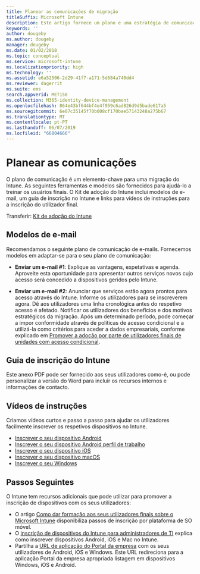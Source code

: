 ```yaml
---
title: Planear as comunicações de migração
titleSuffix: Microsoft Intune
description: Este artigo fornece um plano e uma estratégia de comunicação de migração quando estiver a migrar para o Microsoft Intune.
keywords: ''
author: dougeby
ms.author: dougeby
manager: dougeby
ms.date: 01/02/2018
ms.topic: conceptual
ms.service: microsoft-intune
ms.localizationpriority: high
ms.technology: ''
ms.assetid: e6a52506-2d29-41f7-a171-5d684a740dd4
ms.reviewer: dagerrit
ms.suite: ems
search.appverid: MET150
ms.collection: M365-identity-device-management
ms.openlocfilehash: 864e43bf644bf4e4f959c6ad826d9d5bade617a5
ms.sourcegitcommit: 6e07c35145f70b008cf170bae57143248a275b67
ms.translationtype: MT
ms.contentlocale: pt-PT
ms.lasthandoff: 06/07/2019
ms.locfileid: "66804666"
---
```

# <a name="plan-communications"></a>Planear as comunicações 
O plano de comunicação é um elemento-chave para uma migração do Intune. As seguintes ferramentas e modelos são fornecidos para ajudá-lo a treinar os usuários finais. O Kit de adoção do Intune inclui modelos de e-mail, um guia de inscrição no Intune e links para vídeos de instruções para a inscrição do utilizador final.  

Transferir:  [Kit de adoção do Intune](http://aka.ms/IntuneAdoptionKit)

## <a name="email-templates"></a>Modelos de e-mail 
Recomendamos o seguinte plano de comunicação de e-mails. Fornecemos modelos em adaptar-se para o seu plano de comunicação:
- **Enviar um e-mail #1**: Explique as vantagens, expetativas e agenda. Aproveite esta oportunidade para apresentar outros serviços novos cujo acesso será concedido a dispositivos geridos pelo Intune. 

- **Enviar um e-mail #2**: Anunciar que serviços estão agora prontos para acesso através do Intune. Informe os utilizadores para se inscreverem agora.  Dê aos utilizadores uma linha cronológica antes do respetivo acesso é afetado. Notificar os utilizadores dos benefícios e dos motivos estratégicos da migração.
Após um determinado período, pode começar a impor conformidade através de políticas de acesso condicional e a utilizá-la como critérios para aceder a dados empresariais, conforme explicado em [Promover a adoção por parte de utilizadores finais de unidades com acesso condicional](migration-guide-drive-adoption.md).

## <a name="intune-enrollment-guide"></a>Guia de inscrição do Intune 
Este anexo PDF pode ser fornecido aos seus utilizadores como-é, ou pode personalizar a versão do Word para incluir os recursos internos e informações de contacto.

## <a name="instructional-videos"></a>Vídeos de instruções
Criamos vídeos curtos e passo a passo para ajudar os utilizadores facilmente inscrever os respetivos dispositivos no Intune.
- [Inscrever o seu dispositivo Android](https://www.youtube.com/watch?v=k0Q_sGLSx6o&t=1s)
- [Inscrever o seu dispositivo Android perfil de trabalho](https://www.youtube.com/watch?v=9Dl8HsGk4tI&t=3s)
- [Inscrever o seu dispositivo iOS](https://www.youtube.com/watch?v=mJyv6YcHi7c)
- [Inscrever o seu dispositivo macOS](https://www.youtube.com/watch?v=Pa2pfhwq_yk)
- [Inscrever o seu Windows](https://www.youtube.com/watch?v=TKQxEckBHiE)

## <a name="next-steps"></a>Passos Seguintes
O Intune tem recursos adicionais que pode utilizar para promover a inscrição de dispositivos com os seus utilizadores:
- O artigo [Como dar formação aos seus utilizadores finais sobre o Microsoft Intune](https://docs.microsoft.com/intune/end-user-educate) disponibiliza passos de inscrição por plataforma de SO móvel. 
- O [inscrição de dispositivos do Intune para administradores de TI](https://docs.microsoft.com/intune/device-enrollment) explica como inscrever dispositivos Android, iOS e Mac no Intune.
- Partilha a [URL de aplicação do Portal da empresa](http://go.microsoft.com/fwlink/?LinkID=396941) com os seus utilizadores de Android, iOS e Windows. Este URL redireciona para a aplicação Portal da empresa apropriada listagem em dispositivos Windows, iOS e Android.
